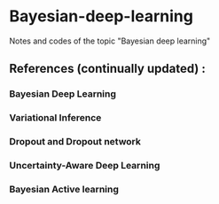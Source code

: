 # Bayesian-deep-learning
Notes and codes of the topic "Bayesian deep learning"

## References (continually updated) :
### Bayesian Deep Learning


### Variational Inference


### Dropout and Dropout network


### Uncertainty-Aware Deep Learning


### Bayesian Active learning
